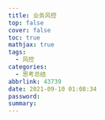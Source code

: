 ```yaml
---
title: 业务风控
top: false
cover: false
toc: true
mathjax: true
tags:
  - 风控
categories:
  - 思考总结
abbrlink: 43739
date: 2021-09-10 01:08:34
password:
summary:
---
```

